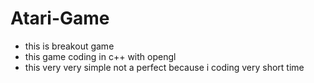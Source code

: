 # Atari-Game

* this is breakout game
* this game coding in c++ with opengl
* this very very simple not a perfect  because i coding very short time
